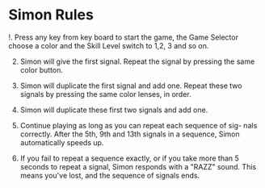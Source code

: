 # Simon Rules
!. Press any key from key board to start the game, the Game Selector choose a color and the Skill Level switch to 1,2, 3 and so on.

2. Simon will give the first signal. Repeat the signal by pressing the same color button.

3. Simon will duplicate the first signal and add one. Repeat these two signals by pressing the same color lenses, in order.

4. Simon will duplicate these first two signals and add one.

5. Continue playing as long as you can repeat each sequence of sig- nals correctly. After the 5th, 9th and 13th signals in a sequence, Simon automatically speeds up.

6. If you fail to repeat a sequence exactly, or if you take more than 5 seconds to repeat a signal, Simon responds with a "RAZZ" sound. This means you've lost, and the sequence of signals ends.
